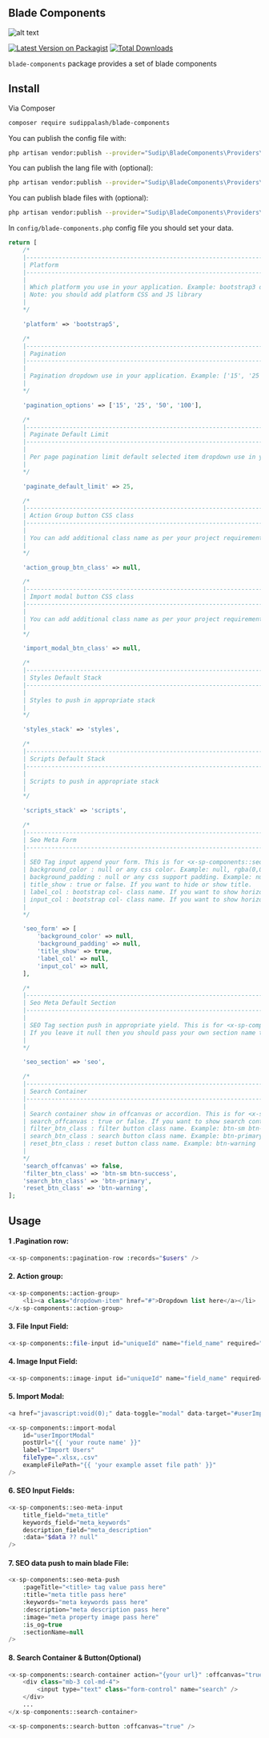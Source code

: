 ## Blade Components

![alt text](https://github.com/sudippalash/blade-components/blob/master/img.jpg?raw=true)


[![Latest Version on Packagist][ico-version]][link-packagist]
[![Total Downloads][ico-downloads]][link-downloads]


`blade-components` package provides a set of blade components


## Install

Via Composer

```bash
composer require sudippalash/blade-components
```

You can publish the config file with:

```bash
php artisan vendor:publish --provider="Sudip\BladeComponents\Providers\AppServiceProvider" --tag=config
```

You can publish the lang file with (optional):

```bash
php artisan vendor:publish --provider="Sudip\BladeComponents\Providers\AppServiceProvider" --tag=lang
```

You can publish blade files with (optional):

```bash
php artisan vendor:publish --provider="Sudip\BladeComponents\Providers\AppServiceProvider" --tag=views
```

In `config/blade-components.php` config file you should set your data.

```php
return [
    /*
    |--------------------------------------------------------------------------
    | Platform
    |--------------------------------------------------------------------------
    |
    | Which platform you use in your application. Example: bootstrap3 or bootstrap4 or bootstrap5
    | Note: you should add platform CSS and JS library
    |
    */

    'platform' => 'bootstrap5',

    /*
    |--------------------------------------------------------------------------
    | Pagination
    |--------------------------------------------------------------------------
    |
    | Pagination dropdown use in your application. Example: ['15', '25', '50', '100']
    |
    */

    'pagination_options' => ['15', '25', '50', '100'],

    /*
    |--------------------------------------------------------------------------
    | Paginate Default Limit
    |--------------------------------------------------------------------------
    |
    | Per page pagination limit default selected item dropdown use in your application. Example: 15 / 25 / 50 / 100
    |
    */

    'paginate_default_limit' => 25,

    /*
    |--------------------------------------------------------------------------
    | Action Group button CSS class
    |--------------------------------------------------------------------------
    |
    | You can add additional class name as per your project requirement
    |
    */

    'action_group_btn_class' => null,

    /*
    |--------------------------------------------------------------------------
    | Import modal button CSS class
    |--------------------------------------------------------------------------
    |
    | You can add additional class name as per your project requirement
    |
    */

    'import_modal_btn_class' => null,

    /*
    |--------------------------------------------------------------------------
    | Styles Default Stack
    |--------------------------------------------------------------------------
    |
    | Styles to push in appropriate stack
    |
    */

    'styles_stack' => 'styles',

    /*
    |--------------------------------------------------------------------------
    | Scripts Default Stack
    |--------------------------------------------------------------------------
    |
    | Scripts to push in appropriate stack
    |
    */

    'scripts_stack' => 'scripts',

    /*
    |--------------------------------------------------------------------------
    | Seo Meta Form
    |--------------------------------------------------------------------------
    |
    | SEO Tag input append your form. This is for <x-sp-components::seo-meta-input /> component.
    | background_color : null or any css color. Example: null, rgba(0,0,0,.02), #F0F0F0
    | background_padding : null or any css support padding. Example: null, 15px, 1rem
    | title_show : true or false. If you want to hide or show title.
    | label_col : bootstrap col- class name. If you want to show horizontal label otherwise leave it to null. Example: null, col-md-*
    | input_col : bootstrap col- class name. If you want to show horizontal input otherwise leave it to null. Example: null, col-md-*
    |
    */

    'seo_form' => [
        'background_color' => null,
        'background_padding' => null,
        'title_show' => true,
        'label_col' => null,
        'input_col' => null,
    ],

    /*
    |--------------------------------------------------------------------------
    | Seo Meta Default Section
    |--------------------------------------------------------------------------
    |
    | SEO Tag section push in appropriate yield. This is for <x-sp-components::seo-meta-push /> component.
    | If you leave it null then you should pass your own section name to sectionName parameter.
    |
    */

    'seo_section' => 'seo',

    /*
    |--------------------------------------------------------------------------
    | Search Container
    |--------------------------------------------------------------------------
    |
    | Search container show in offcanvas or accordion. This is for <x-sp-components::search-container /> and <x-sp-components::search-button /> components.
    | search_offcanvas : true or false. If you want to show search container in offcanvas then set it to true otherwise false. offcanvas support in bootstrap 5 only.
    | filter_btn_class : filter button class name. Example: btn-sm btn-success
    | search_btn_class : search button class name. Example: btn-primary
    | reset_btn_class : reset button class name. Example: btn-warning
    |
    */
    'search_offcanvas' => false,
    'filter_btn_class' => 'btn-sm btn-success',
    'search_btn_class' => 'btn-primary',
    'reset_btn_class' => 'btn-warning',
];
```

## Usage

#### 1 .Pagination row:
```php
<x-sp-components::pagination-row :records="$users" />
```

#### 2. Action group:
```php
<x-sp-components::action-group>
    <li><a class="dropdown-item" href="#">Dropdown list here</a></li>
</x-sp-components::action-group>
```

#### 3. File Input Field:
```php
<x-sp-components::file-input id="uniqueId" name="field_name" required="required" path="https://exapmle.com/file.pdf" />
```

#### 4. Image Input Field:
```php
<x-sp-components::image-input id="uniqueId" name="field_name" required="required" path="https://exapmle.com/image.png" />
```

#### 5. Import Modal:
```php
<a href="javascript:void(0);" data-toggle="modal" data-target="#userImportModal">Import Users</a>

<x-sp-components::import-modal 
    id="userImportModal" 
    postUrl="{{ 'your route name' }}" 
    label="Import Users" 
    fileType=".xlsx,.csv" 
    exampleFilePath="{{ 'your example asset file path' }}" 
/>
```

#### 6. SEO Input Fields:
```php
<x-sp-components::seo-meta-input 
    title_field="meta_title" 
    keywords_field="meta_keywords" 
    description_field="meta_description" 
    :data="$data ?? null" 
/>
```

#### 7. SEO data push to main blade File:
```php
<x-sp-components::seo-meta-push
    :pageTitle="<title> tag value pass here"
    :title="meta title pass here"
    :keywords="meta keywords pass here"
    :description="meta description pass here"
    :image="meta property image pass here"
    :is_og=true
    :sectionName=null
/>
```

#### 8. Search Container & Button(Optional)
```php
<x-sp-components::search-container action="{your url}" :offcanvas="true">
    <div class="mb-3 col-md-4">
        <input type="text" class="form-control" name="search" />
    </div>
    ...
</x-sp-components::search-container>

<x-sp-components::search-button :offcanvas="true" />
```

[ico-version]: https://img.shields.io/packagist/v/sudippalash/blade-components?style=flat-square
[ico-downloads]: https://img.shields.io/packagist/dt/sudippalash/blade-components?style=flat-square
[link-packagist]: https://packagist.org/packages/sudippalash/blade-components
[link-downloads]: https://packagist.org/packages/sudippalash/blade-components
[link-author]: https://github.com/sudippalash

